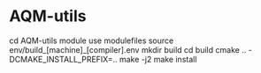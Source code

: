 # AQM-utils

cd AQM-utils
module use modulefiles
source env/build_[machine]_[compiler].env
mkdir build
cd build
cmake .. -DCMAKE_INSTALL_PREFIX=..
make -j2
make install
